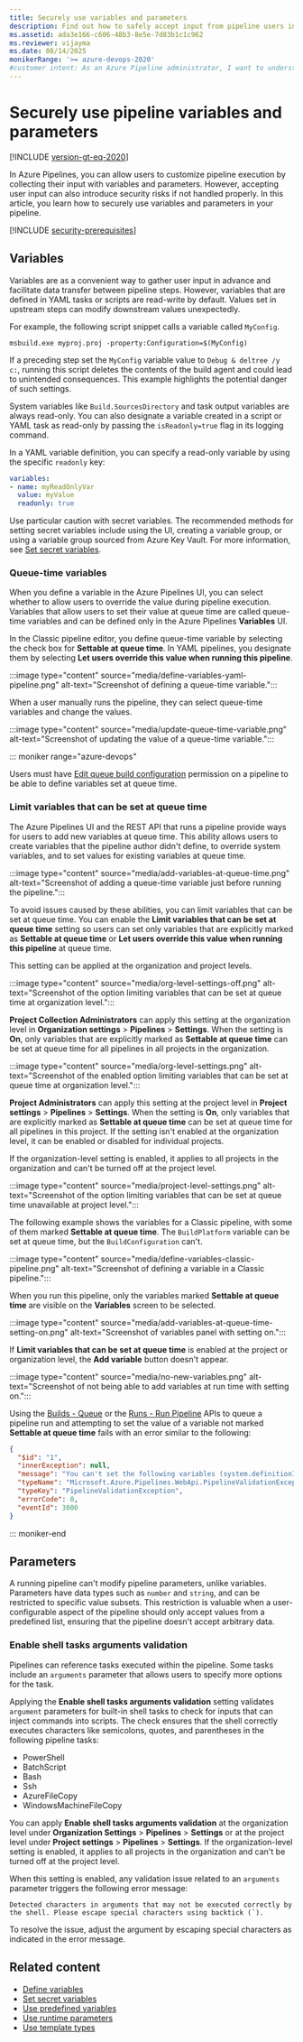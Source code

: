 ```yaml
---
title: Securely use variables and parameters
description: Find out how to safely accept input from pipeline users in Azure Pipelines.
ms.assetid: ada3e166-c606-48b3-8e5e-7d83b1c1c962
ms.reviewer: vijayma
ms.date: 08/14/2025
monikerRange: '>= azure-devops-2020'
#customer intent: As an Azure Pipeline administrator, I want to understand how to securely accept user input so I can avoid security risks from variable and parameter usage in my pipelines.
---
```


# Securely use pipeline variables and parameters

[!INCLUDE [version-gt-eq-2020](../../includes/version-gt-eq-2020.md)]

In Azure Pipelines, you can allow users to customize pipeline execution by collecting their input with variables and parameters. However, accepting user input can also introduce security risks if not handled properly. In this article, you learn how to securely use variables and parameters in your pipeline.

[!INCLUDE [security-prerequisites](includes/security-prerequisites.md)]

## Variables

Variables are as a convenient way to gather user input in advance and facilitate data transfer between pipeline steps. However, variables that are defined in YAML tasks or scripts are read-write by default. Values set in upstream steps can modify downstream values unexpectedly.

For example, the following script snippet calls a variable called `MyConfig`.

```batch
msbuild.exe myproj.proj -property:Configuration=$(MyConfig)
```

If a preceding step set the `MyConfig` variable value to `Debug & deltree /y c:`, running this script deletes the contents of the build agent and could lead to unintended consequences. This example highlights the potential danger of such settings.

System variables like `Build.SourcesDirectory` and task output variables are always read-only. You can also designate a variable created in a script or YAML task as read-only by passing the `isReadonly=true` flag in its logging command.

In a YAML variable definition, you can specify a read-only variable by using the specific `readonly` key:

```yaml
variables:
- name: myReadOnlyVar
  value: myValue
  readonly: true
```

Use particular caution with secret variables. The recommended methods for setting secret variables include using the UI, creating a variable group, or using a variable group sourced from Azure Key Vault. For more information, see [Set secret variables](../process/set-secret-variables.md).

### Queue-time variables

When you define a variable in the Azure Pipelines UI, you can select whether to allow users to override the value during pipeline execution. Variables that allow users to set their value at queue time are called queue-time variables and can be defined only in the Azure Pipelines **Variables** UI.

In the Classic pipeline editor, you define queue-time variable by selecting the check box for **Settable at queue time**. In YAML pipelines, you designate them by selecting **Let users override this value when running this pipeline**.

:::image type="content" source="media/define-variables-yaml-pipeline.png" alt-text="Screenshot of defining a queue-time variable.":::

When a user manually runs the pipeline, they can select queue-time variables and change the values.

:::image type="content" source="media/update-queue-time-variable.png" alt-text="Screenshot of updating the value of a queue-time variable.":::

::: moniker range="azure-devops"

Users must have [Edit queue build configuration](/azure/devops/pipelines/policies/permissions#set-pipeline-permissions-in-azure-pipelines) permission on a pipeline to be able to define variables set at queue time.

### Limit variables that can be set at queue time

The Azure Pipelines UI and the REST API that runs a pipeline provide ways for users to add new variables at queue time. This ability allows users to create variables that the pipeline author didn't define, to override system variables, and to set values for existing variables at queue time.

:::image type="content" source="media/add-variables-at-queue-time.png" alt-text="Screenshot of adding a queue-time variable just before running the pipeline.":::

To avoid issues caused by these abilities, you can limit variables that can be set at queue time. You can enable the **Limit variables that can be set at queue time** setting so users can set only variables that are explicitly marked as **Settable at queue time** or **Let users override this value when running this pipeline** at queue time.

This setting can be applied at the organization and project levels.

:::image type="content" source="media/org-level-settings-off.png" alt-text="Screenshot of the option limiting variables that can be set at queue time at organization level.":::

**Project Collection Administrators** can apply this setting at the organization level in **Organization settings** > **Pipelines** > **Settings**. When the setting is **On**, only variables that are explicitly marked as **Settable at queue time** can be set at queue time for all pipelines in all projects in the organization.

:::image type="content" source="media/org-level-settings.png" alt-text="Screenshot of the enabled option limiting variables that can be set at queue time at organization level.":::

**Project Administrators** can apply this setting at the project level in **Project settings** > **Pipelines** > **Settings**. When the setting is **On**, only variables that are explicitly marked as **Settable at queue time** can be set at queue time for all pipelines in this project. If the setting isn't enabled at the organization level, it can be enabled or disabled for individual projects.

If the organization-level setting is enabled, it applies to all projects in the organization and can't be turned off at the project level.

:::image type="content" source="media/project-level-settings.png" alt-text="Screenshot of the option limiting variables that can be set at queue time unavailable at project level.":::

The following example shows the variables for a Classic pipeline, with some of them marked **Settable at queue time**. The `BuildPlatform` variable can be set at queue time, but the `BuildConfiguration` can't.

:::image type="content" source="media/define-variables-classic-pipeline.png" alt-text="Screenshot of defining a variable in a Classic pipeline.":::

When you run this pipeline, only the variables marked **Settable at queue time** are visible on the **Variables** screen to be selected.

:::image type="content" source="media/add-variables-at-queue-time-setting-on.png" alt-text="Screenshot of variables panel with setting on.":::

If **Limit variables that can be set at queue time** is enabled at the project or organization level, the **Add variable** button doesn't appear.

:::image type="content" source="media/no-new-variables.png" alt-text="Screenshot of not being able to add variables at run time with setting on.":::

Using the [Builds - Queue](/rest/api/azure/devops/build/builds/queue) or the [Runs - Run Pipeline](/rest/api/azure/devops/pipelines/runs/run-pipeline) APIs to queue a pipeline run and attempting to set the value of a variable not marked **Settable at queue time** fails with an error similar to the following:
 
```json
{
  "$id": "1",
  "innerException": null,
  "message": "You can't set the following variables (system.definitionId). If you want to be able to set these variables, then edit the pipeline and select Settable at queue time on the variables tab of the pipeline editor.",
  "typeName": "Microsoft.Azure.Pipelines.WebApi.PipelineValidationException, Microsoft.Azure.Pipelines.WebApi",
  "typeKey": "PipelineValidationException",
  "errorCode": 0,
  "eventId": 3000
}
```

::: moniker-end

## Parameters

A running pipeline can't modify pipeline parameters, unlike variables. Parameters have data types such as `number` and `string`, and can be restricted to specific value subsets. This restriction is valuable when a user-configurable aspect of the pipeline should only accept values from a predefined list, ensuring that the pipeline doesn't accept arbitrary data.

<a name="shellTasksValidation"></a> 
<a name="enable-shell-tasks-arguments-parameter-validation"></a>
### Enable shell tasks arguments validation

Pipelines can reference tasks executed within the pipeline. Some tasks include an `arguments` parameter that allows users to specify more options for the task.

Applying the  **Enable shell tasks arguments validation** setting validates `argument` parameters for built-in shell tasks to check for inputs that can inject commands into scripts. The check ensures that the shell correctly executes characters like semicolons, quotes, and parentheses in the following pipeline tasks:

- PowerShell 
- BatchScript
- Bash 
- Ssh
- AzureFileCopy
- WindowsMachineFileCopy

You can apply **Enable shell tasks arguments validation** at the organization level under **Organization Settings** > **Pipelines** > **Settings** or at the project level under **Project settings** > **Pipelines** > **Settings**. If the organization-level setting is enabled, it applies to all projects in the organization and can't be turned off at the project level.

When this setting is enabled, any validation issue related to an `arguments` parameter triggers the following error message:

``Detected characters in arguments that may not be executed correctly by the shell. Please escape special characters using backtick (`).``

To resolve the issue, adjust the argument by escaping special characters as indicated in the error message.

## Related content

- [Define variables](../process/variables.md)
- [Set secret variables](../process/set-secret-variables.md)
- [Use predefined variables](../build/variables.md)
- [Use runtime parameters](../process/runtime-parameters.md)
- [Use template types](../process/templates.md)
